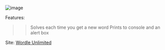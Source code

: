 ![image](https://github.com/GogleSiteBank/wordleunlimitedsolver/assets/125816677/9620a4c5-6440-42a5-8146-b28cd39bf0c1)
  
Features:

>> Solves each time you get a new word
>> Prints to console and an alert box

Site: [Wordle Unlimited](https://wordleunlimited.org)
